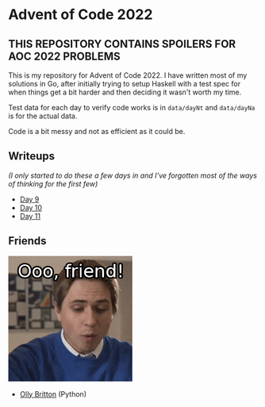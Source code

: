 # Advent of Code 2022

## THIS REPOSITORY CONTAINS SPOILERS FOR AOC 2022 PROBLEMS

This is my repository for Advent of Code 2022. I have written most of my solutions in Go, after initially trying to setup Haskell with a test spec for when things get a bit harder and then deciding it wasn't worth my time.

Test data for each day to verify code works is in `data/dayNt` and `data/dayNa` is for the actual data.

Code is a bit messy and not as efficient as it could be.

## Writeups
*(I only started to do these a few days in and I've forgotten most of the ways of thinking for the first few)*
- [Day 9](writeups/day9.md)
- [Day 10](writeups/day10.md)
- [Day 11](writeups/day11.md)

## Friends
![](friend.gif)

- [Olly Britton](https://github.com/ollybritton/aoc-2022) (Python) 